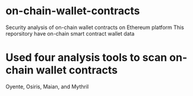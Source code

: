 # on-chain-wallet-contracts
Security analysis of on-chain wallet contracts on Ethereum platform
This reporsitory have on-chain smart contract wallet data
# Used four analysis tools to scan on-chain wallet contracts
Oyente, Osiris, Maian, and Mythril
